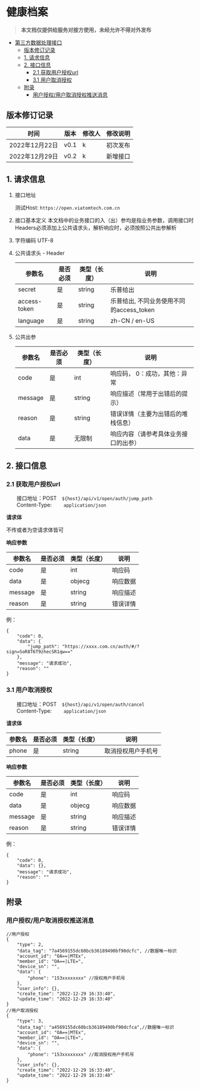 # 健康档案

> **本文档仅提供给服务对接方使用，未经允许不得对外发布**

<!-- TOC -->

- [第三方数据处理接口](#第三方数据处理接口)
    - [版本修订记录](#版本修订记录)
    - [1. 请求信息](#1-请求信息)
    - [2. 接口信息](#2-接口信息)
        - [2.1 获取用户授权url](#21-获取用户授权url)
        - [3.1 用户取消授权](#31-用户取消授权)
    - [附录](#附录)
        - [用户授权/用户取消授权推送消息](#用户授权/用户取消授权推送消息)

<!-- /TOC -->



## 版本修订记录

| 时间           | 版本 | 修改人 | 修改说明 |
| -------------- | ---- | ------ | -------- |
| 2022年12月22日 | v0.1 | k   | 初次发布 |
| 2022年12月29日 | v0.2 | k   | 新增接口 |


## 1. 请求信息

1. 接口地址

   测试Host: `https://open.viatomtech.com.cn`

2. 接口基本定义
   本文档中的业务接口的入（出）参均是指业务参数，调用接口时Headers必须添加上公共请求头，解析响应时，必须按照公共出参解析

3. 字符编码
   UTF-8

4. 公共请求头 - Header

   | 参数名        | 是否必须     | 类型（长度） | 说明                                     |
   | ------------ | ----------- | ------------ | ------------------------------------- |
   | secret       | 是          | string       | 乐普给出                                |
   | access-token | 是       | string       | 乐普给出, 不同业务使用不同的access_token      |
   | language     | 是       | string       | zh-CN  / en-US                            |

5. 公共出参

   | 参数名  | 是否必须 | 类型（长度） | 说明                                 |
   | ------- | -------- | ------------ | ------------------------------------ |
   | code    | 是       | int          | 响应码， 0：成功，其他：异常          |
   | message | 是       | string       | 响应描述（常用于出错后的提示）       |
   | reason  | 是       | string       | 错误详情（主要为出错后的堆栈信息）   |
   | data    | 是       | 无限制       | 响应内容（请参考具体业务接口的出参） |

## 2. 接口信息

### 2.1 获取用户授权url

&emsp;&emsp;接口地址：POST&emsp;`${host}/api/v1/open/auth/jump_path` \
&emsp;&emsp;Content-Type:&emsp;&emsp; `application/json`

 **请求体**

不传或者为空请求体皆可



 
 **响应参数**

 | 参数名       | 是否必须  | 类型（长度）  | 说明                   |
 | ----------- | -------- | ------------| --------------------- |
 | code        | 是       | int         | 响应码    |
 | data        | 是       | objecg      | 响应数据  |
 | message     | 是       | string      | 响应描述  |
 | reason      | 是       | string      | 错误详情  |

例：
    
```jsonc
{
	"code": 0,
	"data": {
		"jump_path": "https://xxxx.com.cn/auth/#/?sign=SoR8T6T9zhecSR1qw=="
	},
	"message": "请求成功",
	"reason": ""
}
```

### 3.1 用户取消授权

&emsp;&emsp;接口地址：POST&emsp;`${host}/api/v1/open/auth/cancel` \
&emsp;&emsp;Content-Type:&emsp;&emsp; `application/json`

 **请求体**

 | 参数名       | 是否必须 | 类型（长度） | 说明                         |
 | ------------| -------- | ------------ | ------------------------ |
 | phone    | 是       | string    | 取消授权用户手机号                       |


 **响应参数**

 | 参数名       | 是否必须  | 类型（长度）  | 说明                   |
 | ----------- | -------- | ------------| --------------------- |
 | code        | 是       | int         | 响应码    |
 | data        | 是       | objecg      | 响应数据  |
 | message     | 是       | string      | 响应描述  |
 | reason      | 是       | string      | 错误详情  |

例：
    
```jsonc
{
	"code": 0,
	"data": {},
	"message": "请求成功",
	"reason": ""
}
```


## 附录

### 用户授权/用户取消授权推送消息

```jsonc
//用户授权
{
    "type": 2,
    "data_tag": "7a4569155dc60bcb36189490bf90dcfc", //数据唯一标识
    "account_id": "OA==|MTEx",
    "member_id": "OA==|LTE=",
    "device_sn": "",
    "data": {
        "phone": "153xxxxxxxx" //授权用户手机号
    },
    "user_info": {},
    "create_time": "2022-12-29 16:33:40",
    "update_time": "2022-12-29 16:33:40"
}
//用户取消授权
{
    "type": 3,
    "data_tag": "a4569155dc60bcb36189490bf90dcfca",//数据唯一标识
    "account_id": "OA==|MTEx",
    "member_id": "OA==|LTE=",
    "device_sn": "",
    "data": {
        "phone": "153xxxxxxxx" //取消授权用户手机号
    },
    "user_info": {},
    "create_time": "2022-12-29 16:33:40",
    "update_time": "2022-12-29 16:33:40"
}
```